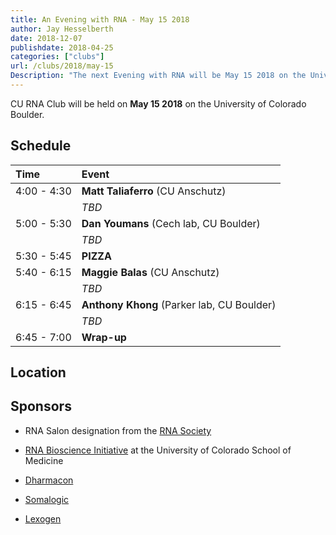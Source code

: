 ```yaml
---
title: An Evening with RNA - May 15 2018
author: Jay Hesselberth
date: 2018-12-07
publishdate: 2018-04-25
categories: ["clubs"]
url: /clubs/2018/may-15
Description: "The next Evening with RNA will be May 15 2018 on the University of Colorado Boulder campus" 
---
```


CU RNA Club will be held on **May 15 2018** on the University of Colorado Boulder. 

<!--more-->

## Schedule

| Time        | Event     |
| :--         | :--       |
| 4:00 - 4:30 | **Matt Taliaferro** (CU Anschutz) |
|             | *TBD* |
| 5:00 - 5:30 | **Dan Youmans** (Cech lab, CU Boulder) |
|             | *TBD* |
| 5:30 - 5:45 | **PIZZA** |
| 5:40 - 6:15 | **Maggie Balas** (CU Anschutz) |
|             | *TBD* |
| 6:15 - 6:45 | **Anthony Khong** (Parker lab, CU Boulder) |
|             | *TBD* |
| 6:45 - 7:00 | **Wrap-up** |

## Location

## Sponsors

+ RNA Salon designation from the [RNA Society](https://www.rnasociety.org/)

+ [RNA Bioscience Initiative](http://rnabio.co) at the University of Colorado School of Medicine

+ [Dharmacon](http://dharmacon.gelifesciences.com/)

+ [Somalogic](http://somalogic.com/)

+ [Lexogen](https://www.lexogen.com/)

